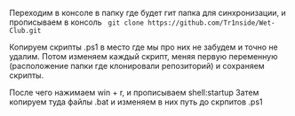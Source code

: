 Переходим в консоле в папку где будет гит папка для синхронизации, и прописываем в консоль ``` git clone https://github.com/Tr1nside/Wet-Club.git```

Копируем скрипты .ps1 в место где мы про них не забудем и точно не удалим.
Потом изменяем каждый скрипт, меняя первую переменную (расположение папки где клонировали репозиторий) и сохраняем скрипты.

После чего нажимаем win + r, и прописываем shell:startup
Затем копируем туда файлы .bat и изменяем в них путь до скрпитов .ps1
